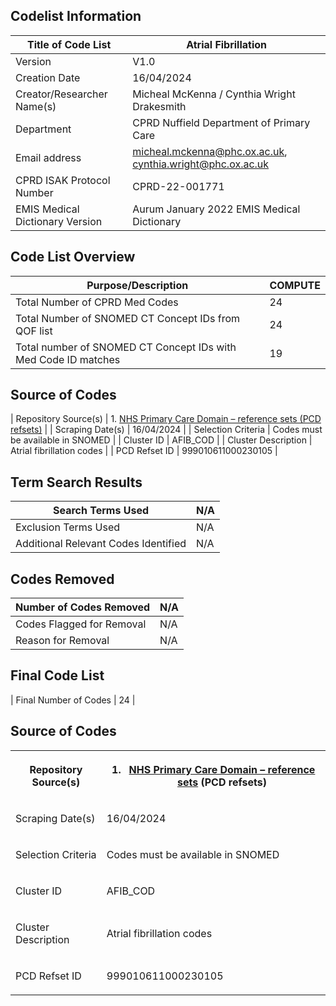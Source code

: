 ## Codelist Information

| Title of Code List | Atrial Fibrillation |
| --- | --- |
| Version | V1.0 |
| Creation Date | 16/04/2024 |
| Creator/Researcher Name(s) | Micheal McKenna / Cynthia Wright Drakesmith |
| Department | CPRD Nuffield Department of Primary Care |
| Email address | [micheal.mckenna@phc.ox.ac.uk](mailto:micheal.mckenna@phc.ox.ac.uk), [cynthia.wright@phc.ox.ac.uk](mailto:cynthia.wright@phc.ox.ac.uk) |
| CPRD ISAK Protocol Number | CPRD-22-001771  |
| EMIS Medical Dictionary Version | Aurum January 2022 EMIS Medical Dictionary |

## Code List Overview

| Purpose/Description | COMPUTE |
| --- | --- |
| Total Number of CPRD Med Codes | 24  |
| Total Number of SNOMED CT Concept IDs from QOF list | 24  |
| Total number of SNOMED CT Concept IDs with Med Code ID matches | 19  |

## Source of Codes

| Repository Source(s)	| 1.	[NHS Primary Care Domain – reference sets (PCD refsets)](https://digital.nhs.uk/data-and-information/data-collections-and-data-sets/data-collections/quality-and-outcomes-framework-qof/quality-and-outcome-framework-qof-business-rules/primary-care-domain-reference-set-portal) |
| Scraping Date(s)	| 16/04/2024 |
| Selection Criteria |	Codes must be available in SNOMED |
| Cluster ID |	AFIB_COD |
| Cluster Description |	Atrial fibrillation codes |
| PCD Refset ID |	999010611000230105 |

## Term Search Results

| Search Terms Used | N/A |
| --- | --- |
| Exclusion Terms Used | N/A |
| Additional Relevant Codes Identified | N/A |

## Codes Removed

| Number of Codes Removed | N/A |
| --- | --- |
| Codes Flagged for Removal | N/A |
| Reason for Removal | N/A |

## Final Code List

| Final Number of Codes | 24  |

## Source of Codes

<table><tbody><tr><th><p>Repository Source(s)</p></th><th><ol><li><a href="https://digital.nhs.uk/data-and-information/data-collections-and-data-sets/data-collections/quality-and-outcomes-framework-qof/quality-and-outcome-framework-qof-business-rules/primary-care-domain-reference-set-portal">NHS Primary Care Domain – reference sets</a> (PCD refsets)</li></ol></th></tr><tr><td><p>Scraping Date(s)</p></td><td><p>16/04/2024</p></td></tr><tr><td><p>Selection Criteria</p></td><td><p>Codes must be available in SNOMED</p></td></tr><tr><td><p>Cluster ID</p></td><td><p>AFIB_COD</p></td></tr><tr><td><p>Cluster Description</p></td><td><p>Atrial fibrillation codes</p></td></tr><tr><td><p>PCD Refset ID</p></td><td><p>999010611000230105</p></td></tr></tbody></table>


